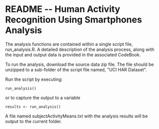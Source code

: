 README -- Human Activity Recognition Using Smartphones Analysis
========================================================

The analysis functions are contained within a single script file, run_analysis.R.  A detailed description of the analysis process, along with the input and output data is provided in the associated CodeBook.

To run the analysis, download the source data zip file.  The file should be unzipped to a sub-folder of the script file named, "UCI HAR Dataset".

Run the script by executing:
```{r}
run_analysis()
```

or to capture the output to a variable
```{r}
results <- run_analysis()
```

A file named subjectActivityMeans.txt with the analysis results will be output to the current folder.